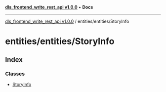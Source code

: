 [**dls_frontend_write_rest_api v1.0.0**](../../../README.md) • **Docs**

***

[dls_frontend_write_rest_api v1.0.0](../../../modules.md) / entities/entities/StoryInfo

# entities/entities/StoryInfo

## Index

### Classes

- [StoryInfo](classes/StoryInfo.md)
